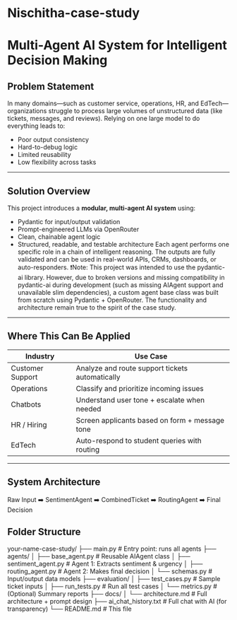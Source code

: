 # Nischitha-case-study
# Multi-Agent AI System for Intelligent Decision Making
## Problem Statement
In many domains—such as customer service, operations, HR, and EdTech—organizations struggle to process large volumes of unstructured data (like tickets, messages, and reviews). Relying on one large model to do everything leads to:
- Poor output consistency
- Hard-to-debug logic
- Limited reusability
- Low flexibility across tasks

---
## Solution Overview
This project introduces a **modular, multi-agent AI system** using:
- Pydantic for input/output validation
- Prompt-engineered LLMs via OpenRouter
- Clean, chainable agent logic
- Structured, readable, and testable architecture
Each agent performs one specific role in a chain of intelligent reasoning. The outputs are fully validated and can be used in real-world APIs, CRMs, dashboards, or auto-responders.
❗Note: This project was intended to use the pydantic-ai library. However, due to broken versions and missing compatibility in pydantic-ai during development (such as missing AIAgent support and unavailable slim dependencies), a custom agent base class was built from scratch using Pydantic + OpenRouter. The functionality and architecture remain true to the spirit of the case study.
---

## Where This Can Be Applied

| Industry        | Use Case                                          |
|-----------------|---------------------------------------------------|
| Customer Support | Analyze and route support tickets automatically |
| Operations        | Classify and prioritize incoming issues        |
|  Chatbots          | Understand user tone + escalate when needed   |
| HR / Hiring       | Screen applicants based on form + message tone |
| EdTech            | Auto-respond to student queries with routing   |

---

## System Architecture
Raw Input ➡️ SentimentAgent ➡️ CombinedTicket ➡️ RoutingAgent ➡️ Final Decision
## Folder Structure
your-name-case-study/
├── main.py # Entry point: runs all agents
├── agents/
│ ├── base_agent.py # Reusable AIAgent class
│ ├── sentiment_agent.py # Agent 1: Extracts sentiment & urgency
│ ├── routing_agent.py # Agent 2: Makes final decision
│ └── schemas.py # Input/output data models
├── evaluation/
│ ├── test_cases.py # Sample ticket inputs
│ ├── run_tests.py # Run all test cases
│ └── metrics.py # (Optional) Summary reports
├── docs/
│ └── architecture.md # Full architecture + prompt design
├── ai_chat_history.txt # Full chat with AI (for transparency)
└── README.md # This file
